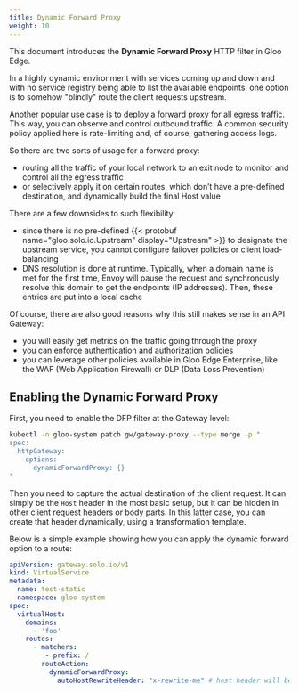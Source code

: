 ```yaml
---
title: Dynamic Forward Proxy
weight: 10
---
```


This document introduces the **Dynamic Forward Proxy** HTTP filter in Gloo Edge.

In a highly dynamic environment with services coming up and down and with no service registry being able to list the available endpoints, one option is to somehow "blindly" route the client requests upstream. 

Another popular use case is to deploy a forward proxy for all egress traffic. This way, you can observe and control outbound traffic. A common security policy applied here is rate-limiting and, of course, gathering access logs.

So there are two sorts of usage for a forward proxy:
- routing all the traffic of your local network to an exit node to monitor and control all the egress traffic
- or selectively apply it on certain routes, which don’t have a pre-defined destination, and dynamically build the final Host value

There are a few downsides to such flexibility:
- since there is no pre-defined {{< protobuf name="gloo.solo.io.Upstream" display="Upstream" >}} to designate the upstream service, you cannot configure failover policies or client load-balancing
- DNS resolution is done at runtime. Typically, when a domain name is met for the first time, Envoy will pause the request and synchronously resolve this domain to get the endpoints (IP addresses). Then, these entries are put into a local cache

Of course, there are also good reasons why this still makes sense in an API Gateway:
- you will easily get metrics on the traffic going through the proxy
- you can enforce authentication and authorization policies
- you can leverage other policies available in Gloo Edge Enterprise, like the WAF (Web Application Firewall) or DLP (Data Loss Prevention)

## Enabling the Dynamic Forward Proxy

First, you need to enable the DFP filter at the Gateway level:

```bash
kubectl -n gloo-system patch gw/gateway-proxy --type merge -p "
spec:
  httpGateway:
    options:
      dynamicForwardProxy: {}
"
```

Then you need to capture the actual destination of the client request. It can simply be the `Host` header in the most basic setup, but it can be hidden in other client request headers or body parts. In this latter case, you can create that header dynamically, using a transformation template.

Below is a simple example showing how you can apply the dynamic forward option to a route:

```yaml
apiVersion: gateway.solo.io/v1
kind: VirtualService
metadata:
  name: test-static
  namespace: gloo-system
spec:
  virtualHost:
    domains:
      - 'foo'
    routes:
      - matchers:
         - prefix: /
        routeAction:
          dynamicForwardProxy:
            autoHostRewriteHeader: "x-rewrite-me" # host header will be rewritten to the value of this header
```




